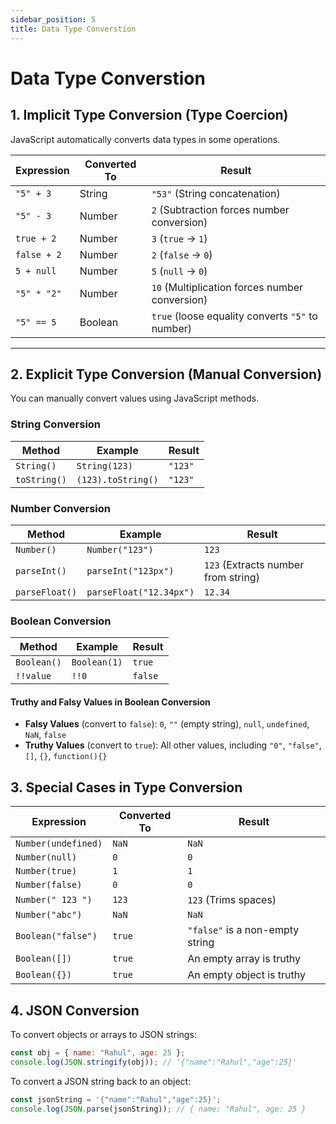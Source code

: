 ```yaml
---
sidebar_position: 5
title: Data Type Converstion
---
```


# Data Type Converstion

## **1. Implicit Type Conversion (Type Coercion)**

JavaScript automatically converts data types in some operations.

| Expression  | Converted To | Result                                           |
| ----------- | ------------ | ------------------------------------------------ |
| `"5" + 3`   | String       | `"53"` (String concatenation)                    |
| `"5" - 3`   | Number       | `2` (Subtraction forces number conversion)       |
| `true + 2`  | Number       | `3` (`true` → `1`)                               |
| `false + 2` | Number       | `2` (`false` → `0`)                              |
| `5 + null`  | Number       | `5` (`null` → `0`)                               |
| `"5" * "2"` | Number       | `10` (Multiplication forces number conversion)   |
| `"5" == 5`  | Boolean      | `true` (loose equality converts `"5"` to number) |

---

## **2. Explicit Type Conversion (Manual Conversion)**

You can manually convert values using JavaScript methods.

### **String Conversion**

| Method       | Example            | Result  |
| ------------ | ------------------ | ------- |
| `String()`   | `String(123)`      | `"123"` |
| `toString()` | `(123).toString()` | `"123"` |

### **Number Conversion**

| Method         | Example                 | Result                              |
| -------------- | ----------------------- | ----------------------------------- |
| `Number()`     | `Number("123")`         | `123`                               |
| `parseInt()`   | `parseInt("123px")`     | `123` (Extracts number from string) |
| `parseFloat()` | `parseFloat("12.34px")` | `12.34`                             |

### **Boolean Conversion**

| Method      | Example      | Result  |
| ----------- | ------------ | ------- |
| `Boolean()` | `Boolean(1)` | `true`  |
| `!!value`   | `!!0`        | `false` |

#### **Truthy and Falsy Values in Boolean Conversion**

- **Falsy Values** (convert to `false`): `0`, `""` (empty string), `null`, `undefined`, `NaN`, `false`
- **Truthy Values** (convert to `true`): All other values, including `"0"`, `"false"`, `[]`, `{}`, `function(){}`

## **3. Special Cases in Type Conversion**

| Expression          | Converted To | Result                          |
| ------------------- | ------------ | ------------------------------- |
| `Number(undefined)` | `NaN`        | `NaN`                           |
| `Number(null)`      | `0`          | `0`                             |
| `Number(true)`      | `1`          | `1`                             |
| `Number(false)`     | `0`          | `0`                             |
| `Number(" 123 ")`   | `123`        | `123` (Trims spaces)            |
| `Number("abc")`     | `NaN`        | `NaN`                           |
| `Boolean("false")`  | `true`       | `"false"` is a non-empty string |
| `Boolean([])`       | `true`       | An empty array is truthy        |
| `Boolean({})`       | `true`       | An empty object is truthy       |

## **4. JSON Conversion**

To convert objects or arrays to JSON strings:

```js
const obj = { name: "Rahul", age: 25 };
console.log(JSON.stringify(obj)); // '{"name":"Rahul","age":25}'
```

To convert a JSON string back to an object:

```js
const jsonString = '{"name":"Rahul","age":25}';
console.log(JSON.parse(jsonString)); // { name: "Rahul", age: 25 }
```
